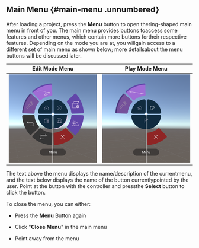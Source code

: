 ## Main Menu {#main-menu .unnumbered}

After loading a project, press the **Menu** button to open thering-shaped main menu in front of you. The main menu provides buttons toaccess some features and other menus, which contain more buttons fortheir respective features. Depending on the mode you are at, you willgain access to a different set of main menu as shown below; more detailsabout the menu buttons will be discussed later.

| Edit Mode Menu | Play Mode Menu |
|:--------------:|:--------------:|
| <img src="/img/XR/MainMenu/EditMode.png" alt="" style={{width:400}}/> | <img src="/img/XR/MainMenu/PlayMode.png" alt=""/>  |

The text above the menu displays the name/description of the currentmenu, and the text below displays the name of the button currentlypointed by the user. Point at the button with the controller and pressthe **Select** button to click the button.

To close the menu, you can either:

-   Press the **Menu** Button again

-   Click "**Close Menu**" in the main menu

-   Point away from the menu

